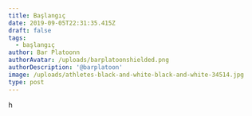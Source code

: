 ```yaml
---
title: Başlangıç
date: 2019-09-05T22:31:35.415Z
draft: false
tags:
  - başlangıç
author: Bar Platoonn
authorAvatar: /uploads/barplatoonshielded.png
authorDescription: '@barplatoon'
image: /uploads/athletes-black-and-white-black-and-white-34514.jpg
type: post
---
```

h
